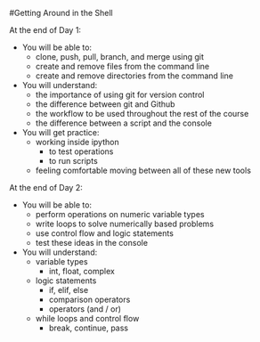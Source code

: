 #Getting Around in the Shell

At the end of Day 1:

* You will be able to:
	* clone, push, pull, branch, and merge using git
	* create and remove files from the command line
	* create and remove directories from the command line
* You will understand:
	* the importance of using git for version control
	* the difference between git and Github
	* the workflow to be used throughout the rest of the course
    * the difference between a script and the console
* You will get practice:
    * working inside ipython
        * to test operations
        * to run scripts
    * feeling comfortable moving between all of these new tools

At the end of Day 2:

* You will be able to:
	* perform operations on numeric variable types
	* write loops to solve numerically based problems
	* use control flow and logic statements
    * test these ideas in the console 
* You will understand:
	* variable types
		* int, float, complex
	* logic statements
		* if, elif, else
        * comparison operators
        * operators (and / or)
    * while loops and control flow
        * break, continue, pass
